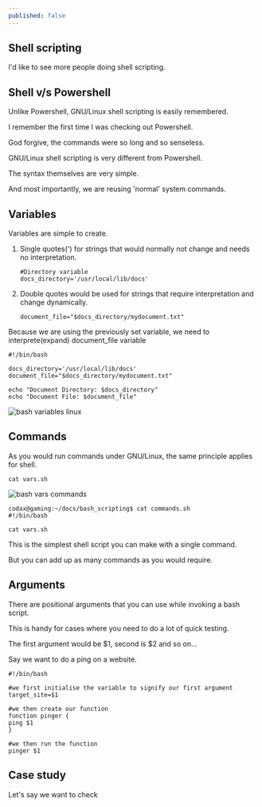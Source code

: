 ```yaml
---
published: false
---
```

## Shell scripting

I'd like to see more people doing shell scripting.

## Shell v/s Powershell
Unlike Powershell, GNU/Linux shell scripting is easily remembered.


I remember the first time I was checking out Powershell.

God forgive, the commands were so long and so senseless.


GNU/Linux shell scripting is very different from Powershell.

The syntax themselves are very simple.

And most importantly, we are reusing 'normal' system commands.

## Variables
Variables are simple to create.

1. Single quotes(') for strings that would normally not change and needs no interpretation.
    ```
    #Directory variable
    docs_directory='/usr/local/lib/docs'
	```
2. Double quotes would be used for strings that require interpretation and change dynamically.
	```
    document_file="$docs_directory/mydocument.txt"
    ```
Because we are using the previously set variable, we need to interprete(expand) document_file variable

```
#!/bin/bash

docs_directory='/usr/local/lib/docs'
document_file="$docs_directory/mydocument.txt"

echo "Document Directory: $docs_directory"
echo "Document File: $document_file"
```

![bash variables linux](https://github.com/codarrenvelvindron/codarrenvelvindron.github.io/raw/master/images/result_b1.png)

## Commands
As you would run commands under GNU/Linux, the same principle applies for shell.

```
cat vars.sh
```

![bash vars commands](https://github.com/codarrenvelvindron/codarrenvelvindron.github.io/raw/master/images/bash_variables_commands.png)

```
codax@gaming:~/docs/bash_scripting$ cat commands.sh 
#!/bin/bash

cat vars.sh
```

This is the simplest shell script you can make with a single command.

But you can add up as many commands as you would require.

## Arguments
There are positional arguments that you can use while invoking a bash script.

This is handy for cases where you need to do a lot of quick testing.

The first argument would be $1, second is $2 and so on...

Say we want to do a ping on a website.

```
#!/bin/bash

#we first initialise the variable to signify our first argument
target_site=$1

#we then create our function
function pinger {
ping $1
}

#we then run the function
pinger $1
```

## Case study

Let's say we want to check 
```

```

